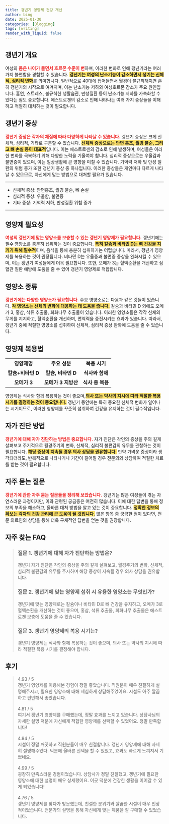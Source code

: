 ```yaml
---
title: 갱년기 영양제 건강 개선
author: bing
date: 2025-01-30
categories: [Blogging]
tags: [writing]
render_with_liquid: false
---
```



<h2 id='갱년기 개요'>갱년기 개요</h2>

<p>여성의 <b><span style="color: #ee2323;">몸은 나이가 들면서 호르몬 수준이 변</span></b>하며, 이러한 변화로 인해 갱년기라는 여러 가지 불편함을 경험할 수 있습니다. <b><span style="background-color: #ffe066;">갱년기는 여성의 난소기능이 감소하면서 생기는 신체적, 심리적 변화</span></b>를 의미합니다. 일반적으로 40대에 접어들면서 월경이 불규칙해지면 흔히 갱년기의 시작으로 여겨지며, 이는 난소기능 저하와 여성호르몬 감소가 주요 원인입니다. 흡연, 스트레스, 불규칙한 생활습관, 만성질환 등이 난소기능 저하를 가속화할 수 있다는 점도 중요합니다. 에스트로겐의 감소로 인해 나타나는 여러 가지 증상들을 이해하고 적절히 대처하는 것이 필요합니다.</p>

<h2 id='갱년기 증상'>갱년기 증상</h2>

<p><b><span style="color: #ee2323;">갱년기 증상은 각자의 체질에 따라 다양하게 나타날 수 있습니다.</span></b> 갱년기 증상은 크게 신체적, 심리적, 기타로 구분할 수 있습니다. <b><span style="background-color: #ffe066;">신체적 증상으로는 안면 홍조, 월경 불순, 그리고 뼈 손실 등이 대표적</span></b>입니다. 이는 에스트로겐의 감소로 인해 발생하며, 여성들은 이러한 변화를 극복하기 위해 다양한 노력을 기울여야 합니다. 심리적 증상으로는 우울감과 불면증이 있으며, 이는 일상생활에 큰 영향을 미칠 수 있습니다. 기억력 저하 및 만성 질환의 위험 증가 또한 갱년기 증상 중 하나입니다. 이러한 증상들은 개인마다 다르게 나타날 수 있으므로, 자신에게 맞는 방법으로 대처할 필요가 있습니다.</p>

<hr />

<ul>
    <li>신체적 증상: 안면홍조, 월경 불순, 뼈 손실</li>
    <li>심리적 증상: 우울함, 불면증</li>
    <li>기타 증상: 기억력 저하, 만성질환 위험 증가</li>
</ul>

<hr />

<h2 id='영양제 필요성'>영양제 필요성</h2>

<p><b><span style="color: #ee2323;">여성의 갱년기에 맞는 영양소를 보충할 수 있는 갱년기 영양제가 필요합니다.</span></b> 갱년기에는 필수 영양소를 충분히 섭취하는 것이 중요합니다. <b><span style="background-color: #ffe066;">특히 칼슘과 비타민 D는 뼈 건강을 지키기 위해 필수적</span></b>이며, 음식을 통해 충분히 섭취하기는 어렵습니다. 따라서, 갱년기 영양제를 복용하는 것이 권장됩니다. 비타민 D는 우울증과 불면증 증상을 완화시킬 수 있으며, 이는 갱년기 여성들에게 더욱 필요합니다. 또한, 오메가 3는 혈액순환을 개선하고 심혈관 질환 예방에 도움을 줄 수 있어 갱년기 영양제로 적합합니다.</p>

<h2 id='영양소 종류'>영양소 종류</h2>

<p><b><span style="color: #ee2323;">갱년기에는 다양한 영양소가 필요합니다.</span></b> 주요 영양소로는 다음과 같은 것들이 있습니다. <b><span style="background-color: #ffe066;">각 영양소는 신체의 변화에 대응하는 데 도움을 줍니다.</span></b> 칼슘과 비타민 D 외에도 오메가 3, 홍삼, 석류 추출물, 회화나무 추출물이 있습니다. 이러한 영양소들은 각각 신체의 무게를 지지하고, 혈액순환을 개선하며, 면역력을 증진시키는 효과가 있습니다. 따라서, 갱년기 중에 적절한 영양소를 섭취하여 신체적, 심리적 증상 완화에 도움을 줄 수 있습니다.</p>

<h2 id='영양제 복용법'>영양제 복용법</h2>

<table>
    <tr>
        <td style="text-align: center; height: 17px;"><b>영양제명</b></td>
        <td style="text-align: center; height: 17px;"><b>주요 성분</b></td>
        <td style="text-align: center; height: 17px;"><b>복용 시기</b></td>
    </tr>
    <tr>
        <td style="text-align: center; height: 17px;"><b>칼슘+비타민 D</b></td>
        <td style="text-align: center; height: 17px;"><b>칼슘, 비타민 D</b></td>
        <td style="text-align: center; height: 17px;"><b>식사와 함께</b></td>
    </tr>
    <tr>
        <td style="text-align: center; height: 17px;"><b>오메가 3</b></td>
        <td style="text-align: center; height: 17px;"><b>오메가 3 지방산</b></td>
        <td style="text-align: center; height: 17px;"><b>식사 중 복용</b></td>
    </tr>
</table>

<p>영양제는 식사와 함께 복용하는 것이 좋으며,<b><span style="background-color: #ffe066;">의사 또는 약사의 지시에 따라 적절한 복용 시기를 결정하는 것이 중요합니다.</span></b> 갱년기 동안에는 특히 중요한 신체적 변화가 일어나는 시기이므로, 이러한 영양제를 꾸준히 섭취하여 건강을 유지하는 것이 필수적입니다.</p>

<h2 id='자가 진단 방법'>자가 진단 방법</h2>

<p><b><span style="color: #ee2323;">갱년기에 대해 자가 진단하는 방법은 중요합니다.</span></b> 자가 진단은 각인의 증상을 주의 깊게 살펴보고 주기적으로 월경주기의 변화, 신체적, 심리적 불편감의 유무를 관찰하는 것이 필요합니다. <b><span style="background-color: #ffe066;">해당 증상이 지속될 경우 의사 상담을 권유합니다.</span></b> 만약 가벼운 증상이라 생각되더라도, 반복적으로 나타나거나 기간이 길어질 경우 전문의와 상담하여 적절한 치료를 받는 것이 필요합니다.</p>

<h2 id='자주 묻는 질문'>자주 묻는 질문</h2>

<p><b><span style="color: #ee2323;">갱년기에 관한 자주 묻는 질문들을 정리해 보았습니다.</span></b> 갱년기는 많은 여성들이 겪는 자연스러운 과정이지만, 이와 관련된 궁금증은 여전히 많습니다. 이에 대한 답변을 통해 정보의 부족을 해소하고, 올바른 대처 방법을 알고 있는 것이 중요합니다. <b><span style="background-color: #ffe066;">정확한 정보의 확보는 각자의 건강 관리에 큰 도움이 될 것입니다.</span></b> 많은 항목 중 궁금한 점이 있다면, 전문 의료인의 상담을 통해 더욱 구체적인 답변을 얻는 것을 권장합니다.</p>


<h2 id='자주_찾는_FAQ'>자주 찾는 FAQ</h2>
<div itemscope="" itemtype="https://schema.org/FAQPage"> 
<blockquote> 
<div itemscope="" itemprop="mainEntity" itemtype="https://schema.org/Question"> 
<h3 itemprop="name">질문 1. 갱년기에 대해 자가 진단하는 방법은?</h3> 
<div itemscope="" itemprop="acceptedAnswer" itemtype="https://schema.org/Answer"> 
<span itemprop="text"> 
<p>갱년기 자가 진단은 각인의 증상을 주의 깊게 살펴보고, 월경주기의 변화, 신체적, 심리적 불편감의 유무를 주시하며 해당 증상이 지속될 경우 의사 상담을 권유합니다.</p> 
</span> 
</div> 
</div> 

<div itemscope="" itemprop="mainEntity" itemtype="https://schema.org/Question"> 
<h3 itemprop="name">질문 2. 갱년기에 맞는 영양제 섭취 시 유용한 영양소는 무엇인가?</h3> 
<div itemscope="" itemprop="acceptedAnswer" itemtype="https://schema.org/Answer"> 
<span itemprop="text"> 
<p>갱년기에 맞는 영양제로는 칼슘이나 비타민 D로 뼈 건강을 유지하고, 오메가 3로 혈액순환을 개선하는 것이 좋으며, 홍삼, 석류 추출물, 회화나무 추출물은 에스트로겐 보충에 도움을 줄 수 있습니다.</p> 
</span> 
</div> 
</div> 

<div itemscope="" itemprop="mainEntity" itemtype="https://schema.org/Question"> 
<h3 itemprop="name">질문 3. 갱년기 영양제의 복용 시기는?</h3> 
<div itemscope="" itemprop="acceptedAnswer" itemtype="https://schema.org/Answer"> 
<span itemprop="text"> 
<p>갱년기 영양제는 식사와 함께 복용하는 것이 좋으며, 의사 또는 약사의 지시에 따라 적절한 복용 시기를 결정해야 합니다.</p> 
</span> 
</div> 
</div> 
</blockquote> 
</div>
<h2 id='후기'>후기</h2>
<div itemscope itemtype="https://schema.org/Product">
  <blockquote>
  <div itemprop="review" itemscope itemtype="https://schema.org/Review">
      <div itemprop="reviewRating" itemscope itemtype="https://schema.org/Rating"> <span itemprop="ratingValue">4.93</span> / <span itemprop="bestRating">5</span> </div>
      <span itemprop="reviewBody">갱년기 영양제를 이용해본 경험이 정말 좋았습니다. 직원분이 매우 친절하게 설명해주시고, 필요한 영양소에 대해 세심하게 상담해주었어요. 시설도 아주 깔끔하고 편안해서 좋았습니다.</span>
  </div>
  <br>
  <div itemprop="review" itemscope itemtype="https://schema.org/Review">
      <div itemprop="reviewRating" itemscope itemtype="https://schema.org/Rating"> <span itemprop="ratingValue">4.81</span> / <span itemprop="bestRating">5</span> </div>
      <span itemprop="reviewBody">여기서 갱년기 영양제를 구매했는데, 정말 효과를 느끼고 있습니다. 상담사님의 자세한 설명 덕분에 자신에게 적합한 영양제를 선택할 수 있었어요. 정말 만족합니다!</span>
  </div>
  <br>
  <div itemprop="review" itemscope itemtype="https://schema.org/Review">
      <div itemprop="reviewRating" itemscope itemtype="https://schema.org/Rating"> <span itemprop="ratingValue">4.84</span> / <span itemprop="bestRating">5</span> </div>
      <span itemprop="reviewBody">시설이 정말 깨끗하고 직원분들이 매우 친절합니다. 갱년기 영양제에 대해 자세히 설명해주었다. 덕분에 올바른 선택을 할 수 있었고, 효과도 빠르게 느껴져서 기쁘네요.</span>
  </div>
  <br>
  <div itemprop="review" itemscope itemtype="https://schema.org/Review">
      <div itemprop="reviewRating" itemscope itemtype="https://schema.org/Rating"> <span itemprop="ratingValue">4.99</span> / <span itemprop="bestRating">5</span> </div>
      <span itemprop="reviewBody">굉장히 만족스러운 경험이었습니다. 상담사가 정말 친절했고, 갱년기에 필요한 영양소에 대한 설명이 매우 상세했어요. 이곳 덕분에 건강한 생활을 이어갈 수 있게 되었습니다!</span>
  </div>
  <br>
  <div itemprop="review" itemscope itemtype="https://schema.org/Review">
      <div itemprop="reviewRating" itemscope itemtype="https://schema.org/Rating"> <span itemprop="ratingValue">4.76</span> / <span itemprop="bestRating">5</span> </div>
      <span itemprop="reviewBody">갱년기 영양제를 찾다가 방문했는데, 친절한 분위기와 깔끔한 시설이 매우 인상적이었습니다. 전문가의 설명을 통해 자신에게 맞는 제품을 잘 구매할 수 있었습니다.</span>
  </div>
  </blockquote>
</div>
